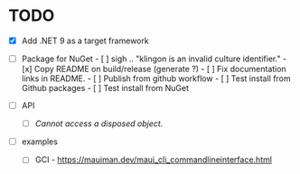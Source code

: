 # TODO

- [x] Add .NET 9 as a target framework
- [ ] Package for NuGet
      - [ ] sigh .. "klingon is an invalid culture identifier."
      - [x] Copy README on build/release (generate ?)
      - [ ] Fix documentation links in README.
      - [ ] Publish from github workflow
      - [ ] Test install from Github packages
      - [ ] Test install from NuGet

- [ ] API
    - [ ] _Cannot access a disposed object._

- [ ] examples
    - [ ] GCI
          - https://mauiman.dev/maui_cli_commandlineinterface.html


